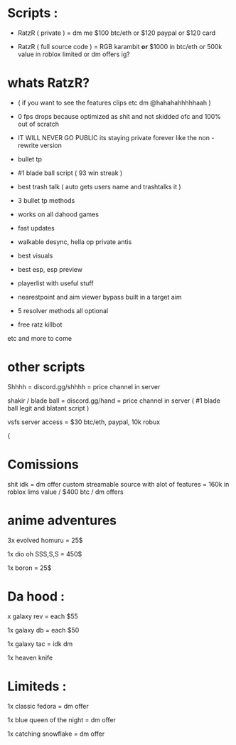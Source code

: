 
# Scripts :


+ RatzR ( private ) =   dm me $100 btc/eth or $120 paypal or $120 card

+ RatzR ( full source code ) = RGB karambit **or** $1000 in btc/eth or 500k value in roblox limited or dm offers ig?

# whats RatzR?

+ ( if you want to see the features clips etc dm @hahahahhhhhaah )

+ 0 fps drops because optimized as shit and not skidded ofc and 100% out of scratch

+ IT WILL NEVER GO PUBLIC its staying private forever like the non - rewrite version

+ bullet tp

+ #1 blade ball script ( 93 win streak )

+ best trash talk ( auto gets users name and trashtalks it )

+ 3 bullet tp methods

+ works on all dahood games

+ fast updates

+ walkable desync, hella op private antis

+ best visuals

+ best esp, esp preview

+ playerlist with useful stuff

+ nearestpoint and aim viewer bypass built in a target aim

+ 5 resolver methods all optional

+ free ratz killbot

etc and more to come


# other scripts


Shhhh = discord.gg/shhhh = price channel in server

shakir / blade ball = discord.gg/hand = price channel in server ( #1 blade ball legit and blatant script )

vsfs server access = $30 btc/eth, paypal, 10k robux

{ 


# Comissions
shit idk = dm offer
custom streamable source with alot of features = 160k in roblox lims value / $400 btc / dm offers

# anime adventures
3x evolved homuru = 25$

1x dio oh SSS,S,S = 450$

1x boron = 25$

# Da hood :
x galaxy rev = each $55

1x galaxy db = each $50

1x galaxy tac = idk dm

1x heaven knife

# Limiteds :
1x classic fedora = dm offer

1x blue queen of the night = dm offer

1x catching snowflake = dm offer


